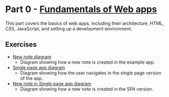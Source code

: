 # Part 0 - [Fundamentals of Web apps](https://fullstackopen.com/en/part0)

This part covers the basics of web apps, including their architecture, HTML, CSS, JavaScript, and setting up a development environment.

## Exercises

- [New note diagram](./exercises/0.4/README.md)
  - Diagram showing how a new note is created in the example app.
- [Single page app diagram](./exercises/0.5/README.md)
  - Diagram showing how the user navigates in the single page version of the app.
- [New note in Single page app diagram](./exercises/0.6/README.md)
  - Diagram showing how a new note is created in the SPA version.
